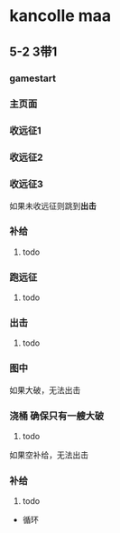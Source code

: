 # kancolle maa


## 5-2 3带1


### gamestart
### 主页面

### 收远征1
### 收远征2
### 收远征3
如果未收远征则跳到**出击**

### 补给
1. todo
### 跑远征
1. todo


### 出击
1. todo

### 图中

如果大破，无法出击
### 浇桶 确保只有一艘大破
1. todo


如果空补给，无法出击
### 补给
1. todo
* 循环

